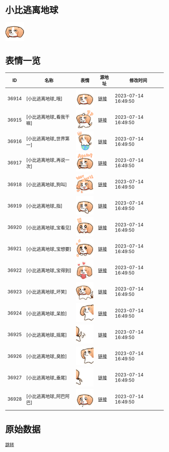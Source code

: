 # 小比逃离地球

<img src="./cover.png" height="60" alt="cover" />

# 表情一览

|ID|名称|表情|源地址|修改时间|
|----|----|----|----|----|
|36914|[小比逃离地球_哦]|<img src="./pic/036914_%5B小比逃离地球_哦%5D.png" height="60" alt="哦"/>|[链接](https://i0.hdslb.com/bfs/garb/9611e9d7edafc0092997d829b9f654c39f690a2c.png)|2023-07-14 16:49:50|
|36915|[小比逃离地球_看我干嘛]|<img src="./pic/036915_%5B小比逃离地球_看我干嘛%5D.png" height="60" alt="看我干嘛"/>|[链接](https://i0.hdslb.com/bfs/garb/e88e2201b85ab0af4344a7c7d58b62e270a09bf3.png)|2023-07-14 16:49:50|
|36916|[小比逃离地球_世界第一]|<img src="./pic/036916_%5B小比逃离地球_世界第一%5D.png" height="60" alt="世界第一"/>|[链接](https://i0.hdslb.com/bfs/garb/a2becac0b8a6b247c2c0f71a5779f1be99a81cbc.png)|2023-07-14 16:49:50|
|36917|[小比逃离地球_再说一次]|<img src="./pic/036917_%5B小比逃离地球_再说一次%5D.png" height="60" alt="再说一次"/>|[链接](https://i0.hdslb.com/bfs/garb/9e2eed330e3f21fe26c9d0d842bdf1fe55b47cf3.png)|2023-07-14 16:49:50|
|36918|[小比逃离地球_狗叫]|<img src="./pic/036918_%5B小比逃离地球_狗叫%5D.png" height="60" alt="狗叫"/>|[链接](https://i0.hdslb.com/bfs/garb/1c50321765edbbdae445c24bdc0fde6ad0bd3c61.png)|2023-07-14 16:49:50|
|36919|[小比逃离地球_指]|<img src="./pic/036919_%5B小比逃离地球_指%5D.png" height="60" alt="指"/>|[链接](https://i0.hdslb.com/bfs/garb/d115cdb9e8b2cac0f3902ad296de0ff76b810822.png)|2023-07-14 16:49:50|
|36920|[小比逃离地球_宝看见]|<img src="./pic/036920_%5B小比逃离地球_宝看见%5D.png" height="60" alt="宝看见"/>|[链接](https://i0.hdslb.com/bfs/garb/13f4ff4cec472dbe0071e346f38568c4e85979bf.png)|2023-07-14 16:49:50|
|36921|[小比逃离地球_宝想要]|<img src="./pic/036921_%5B小比逃离地球_宝想要%5D.png" height="60" alt="宝想要"/>|[链接](https://i0.hdslb.com/bfs/garb/7759eca8934c87a5c5ff0832ca90628e0ae45792.png)|2023-07-14 16:49:50|
|36922|[小比逃离地球_宝得到]|<img src="./pic/036922_%5B小比逃离地球_宝得到%5D.png" height="60" alt="宝得到"/>|[链接](https://i0.hdslb.com/bfs/garb/b8af3109d102148606cd8a2c789fa9c4c2769ce1.png)|2023-07-14 16:49:50|
|36923|[小比逃离地球_坏笑]|<img src="./pic/036923_%5B小比逃离地球_坏笑%5D.png" height="60" alt="坏笑"/>|[链接](https://i0.hdslb.com/bfs/garb/4f1f98c796bac7a051f01f366aed4925968033d7.png)|2023-07-14 16:49:50|
|36924|[小比逃离地球_呆脸]|<img src="./pic/036924_%5B小比逃离地球_呆脸%5D.png" height="60" alt="呆脸"/>|[链接](https://i0.hdslb.com/bfs/garb/88a2f48220c0ccd175ffc75e15777352dc8da8ab.png)|2023-07-14 16:49:50|
|36925|[小比逃离地球_摇尾]|<img src="./pic/036925_%5B小比逃离地球_摇尾%5D.png" height="60" alt="摇尾"/>|[链接](https://i0.hdslb.com/bfs/garb/2821584ccd64380b2dd2c48663eacbda73c0b008.png)|2023-07-14 16:49:50|
|36926|[小比逃离地球_臭脸]|<img src="./pic/036926_%5B小比逃离地球_臭脸%5D.png" height="60" alt="臭脸"/>|[链接](https://i0.hdslb.com/bfs/garb/b4dbafc71ed635aaf6412142b0cbf03a72130b2b.png)|2023-07-14 16:49:50|
|36927|[小比逃离地球_垂尾]|<img src="./pic/036927_%5B小比逃离地球_垂尾%5D.png" height="60" alt="垂尾"/>|[链接](https://i0.hdslb.com/bfs/garb/0a46bd3c755960bfcd96cd1292f7c56ad3c506bc.png)|2023-07-14 16:49:50|
|36928|[小比逃离地球_阿巴阿巴]|<img src="./pic/036928_%5B小比逃离地球_阿巴阿巴%5D.png" height="60" alt="阿巴阿巴"/>|[链接](https://i0.hdslb.com/bfs/garb/daff9b079cd822aff5816db7f539193536a22fe0.png)|2023-07-14 16:49:50|

# 原始数据

[跳转](./raw.json)

